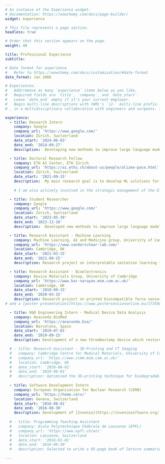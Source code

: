 ```yaml
---
# An instance of the Experience widget.
# Documentation: https://wowchemy.com/docs/page-builder/
widget: experience

# This file represents a page section.
headless: true

# Order that this section appears on the page.
weight: 40

title: Professional Experience
subtitle:

# Date format for experience
#   Refer to https://wowchemy.com/docs/customization/#date-format
date_format: Jan 2006

# Experiences.
#   Add/remove as many `experience` items below as you like.
#   Required fields are `title`, `company`, and `date_start`.
#   Leave `date_end` empty if it's your current employer.
#   Begin multi-line descriptions with YAML's `|2-` multi-line prefix.
# , in a multidisciplinary collaboration with engineers and surgeons. Investigation of device design through Finite Element Modelling; signal processing and analysis; hardware and software development (Python). Two publications in preparation.

experience:
  - title: Research Intern
    company: Google
    company_url: 'https://www.google.com/'
    location: Zürich, Switzerland
    date_start: '2024-06-03'
    date_end: '2024-09-27'
    description:  Developing new methods to improve large language model (LLM) quality within the [Gemini](https://gemini.google.com/app) team. Research focused on reinforcement learning from human feedback (RLHF) and reward modelling.

  - title: Doctoral Research Fellow
    company: ETH AI Center, ETH Zürich
    company_url: 'https://ai.ethz.ch/about-us/people/alizee-pace.html'
    location: Zürich, Switzerland
    date_start: '2021-09-15'
    description:  My main research goal is to develop ML solutions for decision support and treatment recommendation systems. General areas of interest include offline reinforcement learning, representation learning, causal inference and time-series modelling. 
    
    # I am also actively involved in the strategic management of the ETH AI Center, as an elected academic representative on the executive committee. This includes hiring decisions, resource allocation, and coordination of academic initiatives at the intersection of >100 research groups (talk series, conference events, workshops, industrial partnerships, etc.).

  - title: Student Researcher
    company: Google
    company_url: 'https://www.google.com/'
    location: Zürich, Switzerland
    date_start: '2023-05-30'
    date_end: '2023-11-10'
    description:  Developed new methods to improve large language model (LLM) quality within the [Gemini](https://gemini.google.com/app) team. Research focused on reinforcement learning from human feedback (RLHF) and reward modelling. My contributions were integrated within the product and resulted in a patent application and a [publication](https://arxiv.org/abs/2401.12086).

  - title: Research Assistant - Machine Learning
    company: Machine Learning, AI and Medicine group, University of Cambridge
    company_url: 'https://www.vanderschaar-lab.com/'
    location: Cambridge, UK
    date_start: '2021-03-15'
    date_end: '2021-09-15'
    description: Research project on interpretable imitation learning for clinical decision support. Our goal was to describe and understand treatment or diagnostic policies through novel decision tree models, and capture how decision-making behaviour varies over time with patient information. [Publication](https://openreview.net/forum?id=AJsI-ymaKn_) accepted as Spotlight for ICLR 2022 (5% acceptance rate).

  - title: Research Assistant - Bioelectronics
    company: Device Materials Group, University of Cambridge
    company_url: 'https://www.kar-narayan.msm.cam.ac.uk/'
    location: Cambridge, UK
    date_start: '2019-09-15'
    date_end: '2020-03-15'
    description: Research project on printed biocompatible force sensors for orthopaedic implants. Resulted in two publications ([1](https://doi.org/10.17863/CAM.63758) and [2](https://doi.org/10.1101/2021.08.19.456934)).
# and a [poster presentation](https://www.postersessiononline.eu/173580348_eu/congresos/WBC2020/aula/-WBC2020-VIR_4625_WBC2020.pdf).   

  - title: R&D Engineering Intern - Medical Device Data Analysis
    company: Anaconda BioMed
    company_url: 'https://anaconda.bio/'
    location: Barcelona, Spain
    date_start: '2019-07-01'
    date_end: '2019-09-15'
    description: Development of a new thrombectomy device which restores blood flow in stroke patients. Resulted in three patent applications ([1](https://patents.google.com/patent/WO2022028831A1), [2](https://patents.google.com/patent/WO2022028833A1) and [3](https://patents.google.com/patent/WO2022180083A1/))

  # - title: Research Assistant - 3D-Printing and CT Imaging
  #   company: Cambridge Centre for Medical Materials, University of Cambridge
  #   company_url: 'https://www.ccmm.msm.cam.ac.uk/'
  #   location: Cambridge, UK
  #   date_start: '2018-06-01'
  #   date_end: '2018-08-01'
  #   description: Optimised the 3D-printing technique for biodegradable heart stents.
    
  - title: Software Development Intern
    company: European Organization for Nuclear Research (CERN)
    company_url: 'https://home.cern/'
    location: Geneva, Switzerland
    date_start: '2016-08-01'
    date_end: '2016-08-30'
    description: Development of [Invenio](https://inveniosoftware.org/) user interface and of [demos](https://github.com/reanahub/reana-demo-worldpopulation) for a reproducible analysis platform.
    
  # - title: Programming Teaching Assistant
  #   company: Ecole Polytechnique Fédérale de Lausanne (EPFL)
  #   company_url: 'https://www.epfl.ch/en/'
  #   location: Lausanne, Switzerland
  #   date_start: '2016-01-01'
  #   date_end: '2016-09-30'
  #   description: Selected to write a 85-page book of lecture summaries for a [C++ object-oriented programming course](https://www.coursera.org/learn/programmation-orientee-objet-cpp).
    
---
```

